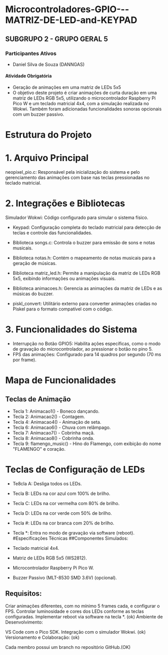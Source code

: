 # Microcontroladores-GPIO---MATRIZ-DE-LED-and-KEYPAD
## SUBGRUPO 2 - GRUPO GERAL 5

### Participantes Ativos
* Daniel Silva de Souza (DANNGAS)

 #### Atividade Obrigatória
* Geração de animações em uma matriz de LEDs 5x5
* O objetivo deste projeto é criar animações de curta duração em uma matriz de LEDs RGB 5x5, utilizando o microcontrolador Raspberry Pi Pico W e um teclado matricial 4x4, com a simulação realizada no Wokwi. Também foram adicionadas funcionalidades sonoras opcionais com um buzzer passivo.

# Estrutura do Projeto
# 1. Arquivo Principal
neopixel_pio.c: Responsável pela inicialização do sistema e pelo gerenciamento das animações com base nas teclas pressionadas no teclado matricial.
# 2. Integrações e Bibliotecas
Simulador Wokwi: Código configurado para simular o sistema físico.
* Keypad: Configuração completa do teclado matricial para detecção de teclas e controle das funcionalidades.

* Biblioteca songs.c: Controla o buzzer para emissão de sons e notas musicais.

* Biblioteca notas.h: Contém o mapeamento de notas musicais para a geração de músicas.

* Biblioteca matriz_led.h: Permite a manipulação da matriz de LEDs RGB 5x5, exibindo informações ou animações visuais.

* Biblioteca animacoes.h: Gerencia as animações da matriz de LEDs e as músicas do buzzer.

* piskl_convert: Utilitário externo para converter animações criadas no Piskel para o formato compatível com o código.

# 3. Funcionalidades do Sistema
* Interrupção no Botão GPIO5: Habilita ações específicas, como o modo de gravação do microcontrolador, ao pressionar o botão no pino 5.
* FPS das animações: Configurado para 14 quadros por segundo (70 ms por frame).
# Mapa de Funcionalidades
## Teclas de Animação
* Tecla 1: Animacao1() - Boneco dançando.
* Tecla 2: Animacao2() - Contagem.
* Tecla 4: Animacao4() - Animação de seta.
* Tecla 6: Animacao6() - Chuva com relâmpago.
* Tecla 7: Animacao7() - Cobrinha maçã.
* Tecla 8: Animacao8() - Cobrinha onda.
* Tecla 9: flamengo_music() - Hino do Flamengo, com exibição do nome "FLAMENGO" e coração.
# Teclas de Configuração de LEDs
*  Te8cla A: Desliga todos os LEDs.
* Tecla B: LEDs na cor azul com 100% de brilho.
* Tecla C: LEDs na cor vermelha com 80% de brilho.
* Tecla D: LEDs na cor verde com 50% de brilho.
* Tecla #: LEDs na cor branca com 20% de brilho.
* Tecla *: Entra no modo de gravação via software (reboot).
#Especificações Técnicas
##Componentes Simulados:

* Teclado matricial 4x4.
* Matriz de LEDs RGB 5x5 (WS2812).
* Microcontrolador Raspberry Pi Pico W.
* Buzzer Passivo (MLT-8530 SMD 3.6V) (opcional).
## Requisitos:

Criar  animações diferentes, com no mínimo 5 frames cada, e configurar o FPS.
Controlar luminosidade e cores dos LEDs conforme as teclas configuradas.
Implementar reboot via software na tecla *. (ok)
Ambiente de Desenvolvimento:

VS Code com o Pico SDK.
Integração com o simulador Wokwi. (ok)
Versionamento e Colaboração: (ok)

Cada membro possui um branch no repositório GitHub.(OK)

